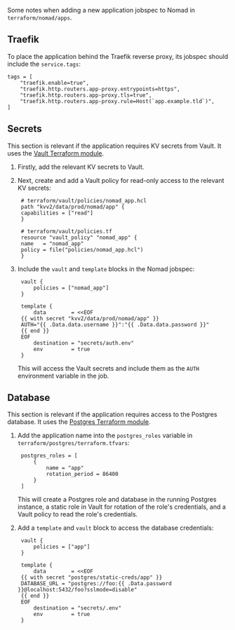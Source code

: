 
Some notes when adding a new application jobspec to Nomad in
`terraform/nomad/apps`.

## Traefik

To place the application behind the Traefik reverse proxy, its jobspec should
include the `service.tags`:

```
tags = [
    "traefik.enable=true",
    "traefik.http.routers.app-proxy.entrypoints=https",
    "traefik.http.routers.app-proxy.tls=true",
    "traefik.http.routers.app-proxy.rule=Host(`app.example.tld`)",
]
```

## Secrets

This section is relevant if the application requires KV secrets from Vault. It
uses the [Vault Terraform module](../terraform/vault.md).

1. Firstly, add the relevant KV secrets to Vault.

2. Next, create and add a Vault policy for read-only access to the relevant KV secrets:

        # terraform/vault/policies/nomad_app.hcl
        path "kvv2/data/prod/nomad/app" {
        capabilities = ["read"]
        }

        # terraform/vault/policies.tf
        resource "vault_policy" "nomad_app" {
        name   = "nomad_app"
        policy = file("policies/nomad_app.hcl")
        }

3. Include the `vault` and `template` blocks in the Nomad jobspec:

        vault {
            policies = ["nomad_app"]
        }

        template {
            data        = <<EOF
        {{ with secret "kvv2/data/prod/nomad/app" }}
        AUTH="{{ .Data.data.username }}":"{{ .Data.data.password }}"
        {{ end }}
        EOF
            destination = "secrets/auth.env"
            env         = true
        }

    This will access the Vault secrets and include them as the `AUTH` environment
    variable in the job.

## Database

This section is relevant if the application requires access to the Postgres
database. It uses the [Postgres Terraform module](../terraform/postgres.md).

1. Add the application name into the `postgres_roles` variable in
`terraform/postgres/terraform.tfvars`:

        postgres_roles = [
            {
                name = "app"
                rotation_period = 86400
            }
        ]

    This will create a Postgres role and database in the running Postgres
    instance, a static role in Vault for rotation of the role's credentials, and
    a Vault policy to read the role's credentials.

2. Add a `template` and `vault` block to access the database credentials:

        vault {
            policies = ["app"]
        }

        template {
            data        = <<EOF
        {{ with secret "postgres/static-creds/app" }}
        DATABASE_URL = "postgres://foo:{{ .Data.password }}@localhost:5432/foo?sslmode=disable"
        {{ end }}
        EOF
            destination = "secrets/.env"
            env         = true
        }
